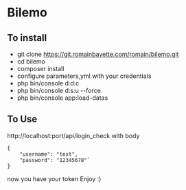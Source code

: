 Bilemo
========================

To install
--------------

- git clone https://git.romainbayette.com/romain/bilemo.git
- cd bilemo
- composer install
- configure parameters,yml with your credentials
- php bin/console d:d:c
- php bin/console d:s:u --force
- php bin/console app:load-datas


To Use
--------------

http://localhost:port/api/login_check 
with body
```
{
	"username": "test",
	"password": "12345678"`
}
```


now you have your token
Enjoy :)